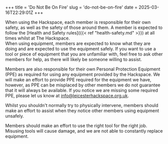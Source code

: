 +++
title = 'Do Not Be On Fire'
slug = 'do-not-be-on-fire'
date = 2025-03-16T22:29:01Z
+++

When using the Hackspace, each member is responsible for their own safety, as well as the safety of those around them. A
member is expected to follow the [Health and Safety rules]({{< ref "health-safety.md" >}}) at all times whilst at The
Hackspace.  
When using equipment, members are expected to know what they are doing and are expected to use the equipment safely. If
you want to use a tool or piece of equipment that you are unfamiliar with, feel free to ask other members for help, as
there will likely be someone willing to assist.

Members are also responsible for their own Personal Protection Equipment (PPE) as required for using any equipment
provided by the Hackspace. We will make an effort to provide PPE required for the equipment we have, however, as PPE can
be misplaced by other members we do not guarantee that it will always be available. If you notice we are missing some
required PPE, please let us know at [info@leicesterhackspace.org.uk](mailto://info@leicesterhackspace.org.uk).

Whilst you shouldn't normally try to physically intervene, members should make an effort to assist when they notice
other members using equipment unsafely.

Members should make an effort to use the right tool for the right job. Misusing tools will cause damage, and we are not
able to constantly replace equipment.
